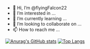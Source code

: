 - 👋 Hi, I’m @flyingFalcon22
- 👀 I’m interested in ...
- 🌱 I’m currently learning ...
- 💞️ I’m looking to collaborate on ...
- 📫 How to reach me ...


[![Anurag's GitHub stats](https://github-readme-stats.vercel.app/api?username=fIyingPhoenix)](https://github.com/anuraghazra/github-readme-stats)
[![Top Langs](https://github-readme-stats.vercel.app/api/top-langs/?username=fIyingPhoenix)](https://github.com/anuraghazra/github-readme-stats)

<!---

flyingFalcon22/flyingFalcon22 is a ✨ special ✨ repository because its `README.md` (this file) appears on your GitHub profile.
You can click the Preview link to take a look at your changes.
--->
